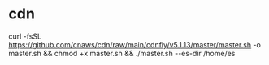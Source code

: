 # cdn

curl -fsSL https://github.com/cnaws/cdn/raw/main/cdnfly/v5.1.13/master/master.sh -o master.sh && chmod +x master.sh && ./master.sh --es-dir /home/es
